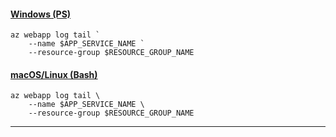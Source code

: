 #### [Windows (PS)](#tab/windows)

```azurecli
az webapp log tail `
    --name $APP_SERVICE_NAME `
    --resource-group $RESOURCE_GROUP_NAME
```

#### [macOS/Linux (Bash)](#tab/mac-linux)

```azurecli
az webapp log tail \
    --name $APP_SERVICE_NAME \
    --resource-group $RESOURCE_GROUP_NAME
```

---
